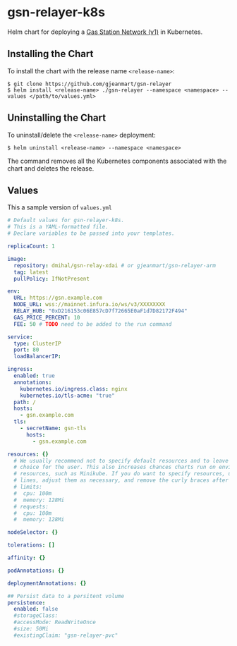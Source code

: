 # gsn-relayer-k8s
Helm chart for deploying a [Gas Station Network (v1)](https://github.com/opengsn/gsn) in Kubernetes.


## Installing the Chart

To install the chart with the release name `<release-name>`:

```console
$ git clone https://github.com/gjeanmart/gsn-relayer
$ helm install <release-name> ./gsn-relayer --namespace <namespace> --values </path/to/values.yml>
```

## Uninstalling the Chart

To uninstall/delete the `<release-name>` deployment:

```console
$ helm uninstall <release-name> --namespace <namespace>
```

The command removes all the Kubernetes components associated with the chart and deletes the release.

## Values

This a sample version of `values.yml`

```yaml
# Default values for gsn-relayer-k8s.
# This is a YAML-formatted file.
# Declare variables to be passed into your templates.

replicaCount: 1

image:
  repository: dmihal/gsn-relay-xdai # or gjeanmart/gsn-relayer-arm
  tag: latest
  pullPolicy: IfNotPresent

env:
  URL: https://gsn.example.com
  NODE_URL: wss://mainnet.infura.io/ws/v3/XXXXXXXX
  RELAY_HUB: "0xD216153c06E857cD7f72665E0aF1d7D82172F494"
  GAS_PRICE_PERCENT: 10
  FEE: 50 # TODO need to be added to the run command

service:
  type: ClusterIP
  port: 80
  loadBalancerIP:

ingress:
  enabled: true
  annotations:
    kubernetes.io/ingress.class: nginx
    kubernetes.io/tls-acme: "true"
  path: /
  hosts:
    - gsn.example.com
  tls:
    - secretName: gsn-tls
      hosts:
        - gsn.example.com

resources: {}
  # We usually recommend not to specify default resources and to leave this as a conscious
  # choice for the user. This also increases chances charts run on environments with little
  # resources, such as Minikube. If you do want to specify resources, uncomment the following
  # lines, adjust them as necessary, and remove the curly braces after 'resources:'.
  # limits:
  #  cpu: 100m
  #  memory: 128Mi
  # requests:
  #  cpu: 100m
  #  memory: 128Mi

nodeSelector: {}

tolerations: []

affinity: {}

podAnnotations: {}

deploymentAnnotations: {}

## Persist data to a persitent volume
persistence:
  enabled: false
  #storageClass:
  #accessMode: ReadWriteOnce
  #size: 50Mi
  #existingClaim: "gsn-relayer-pvc"
```
